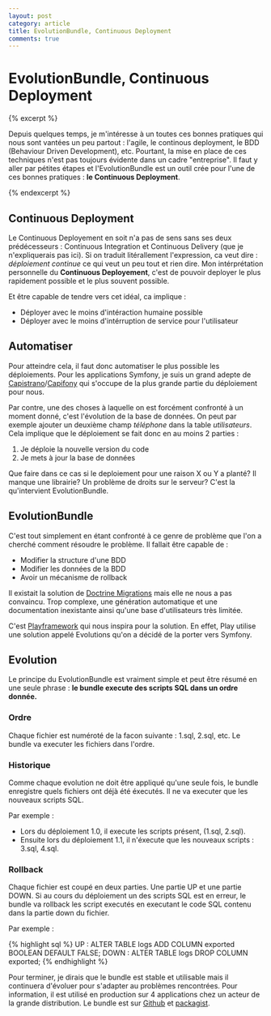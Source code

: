 ```yaml
---
layout: post
category: article 
title: EvolutionBundle, Continuous Deployment
comments: true
---
```


# EvolutionBundle, Continuous Deployment

{% excerpt %}

Depuis quelques temps, je m'intéresse à un toutes ces bonnes pratiques qui nous sont vantées un peu partout : l'agile, le continous deployment, le BDD (Behaviour Driven Development), etc. Pourtant, la mise en place de ces techniques n'est pas toujours évidente dans un cadre "entreprise". Il faut y aller par pétites étapes et l'EvolutionBundle est un outil crée pour l'une de ces bonnes pratiques : **le Continuous Deployment**.

{% endexcerpt %}


## Continuous Deployment

Le Continuous Deployement en soit n'a pas de sens sans ses deux prédécesseurs : Continuous Integration et Continuous Delivery (que je n'expliquerais pas ici). Si on traduit litérallement l'expression, ca veut dire : *déploiement continue* ce qui veut un peu tout et rien dire. Mon intérprétation personnelle du **Continuous Deployement**, c'est de pouvoir deployer le plus rapidement possible et le plus souvent possible. 

Et être capable de tendre vers cet idéal, ca implique : 

- Déployer avec le moins d'intéraction humaine possible
- Déployer avec le moins d'intérruption de service pour l'utilisateur

## Automatiser

Pour atteindre cela, il faut donc automatiser le plus possible les déploiements. Pour les applications Symfony, je suis un grand adepte de [Capistrano][capistrano-github]/[Capifony][capifony-site] qui s'occupe de la plus grande partie du déploiement pour nous. 

Par contre, une des choses à laquelle on est forcément confronté à un moment donné, c'est l'évolution de la base de données. On peut par exemple ajouter un deuxième champ *téléphone* dans la table *utilisateurs*. Cela implique que le déploiement se fait donc en au moins 2 parties : 

1. Je déploie la nouvelle version du code 
2. Je mets à jour la base de données 

Que faire dans ce cas si le deploiement pour une raison X ou Y a planté? Il manque une librairie? Un problème de droits sur le serveur? C'est la qu'intervient EvolutionBundle.

## EvolutionBundle

C'est tout simplement en étant confronté à ce genre de problème que l'on a cherché comment résoudre le problème. Il fallait être capable de :

- Modifier la structure d'une BDD
- Modifier les données de la BDD
- Avoir un mécanisme de rollback 

Il existait la solution de [Doctrine Migrations][doctrine-migrations] mais elle ne nous a pas convaincu. Trop complexe, une génération automatique et une documentation inexistante ainsi qu'une base d'utilisateurs très limitée.

C'est [Playframework][playframework-evolutions] qui nous inspira pour la solution. En effet, Play utilise une solution appelé Evolutions qu'on a décidé de la porter vers Symfony. 

## Evolution

Le principe du EvolutionBundle est vraiment simple et peut être résumé en une seule phrase : **le bundle execute des scripts SQL dans un ordre donnée.**

### Ordre
Chaque fichier est numéroté de la facon suivante : 1.sql, 2.sql, etc. Le bundle va executer les fichiers dans l'ordre. 

### Historique
Comme chaque evolution ne doit être appliqué qu'une seule fois, le bundle enregistre quels fichiers ont déjà été éxecutés. Il ne va executer que les nouveaux scripts SQL. 

Par exemple :
- Lors du déploiement 1.0, il execute les scripts présent, (1.sql, 2.sql). 
- Ensuite lors du déploiement 1.1, il n'éxecute que les nouveaux scripts : 3.sql, 4.sql.

### Rollback
Chaque fichier est coupé en deux parties. Une partie UP et une partie DOWN. Si au cours du déploiement un des scripts SQL est en erreur, le bundle va rollback les script executés en executant le code SQL contenu dans la partie down du fichier. 

Par exemple : 

<div class="syntax">
{% highlight sql %}
UP : ALTER TABLE logs ADD COLUMN exported BOOLEAN DEFAULT FALSE;
DOWN : ALTER TABLE logs DROP COLUMN exported;
{% endhighlight %}
</div>


Pour terminer, je dirais que le bundle est stable et utilisable mais il continuera d'évoluer pour s'adapter au problèmes rencontrées. Pour information, il est utilisé en production sur 4 applications chez un acteur de la grande distribution. Le bundle est sur [Github][evolutionbundle-github] et [packagist][evolutionbundle-packagist].


[evolutionbundle-github]: https://github.com/lilweb/EvolutionBundle
[capistrano-github]: https://github.com/capistrano/capistrano
[capifony-site]: http://capifony.org/ 
[doctrine-migrations]: http://www.doctrine-project.org/projects/migrations.html
[playframework-evolutions]: http://www.playframework.com/documentation/2.1.1/Evolutions
[evolutionbundle-packagist]: http://packagist.org/packages/lilweb/evolution-bundle
